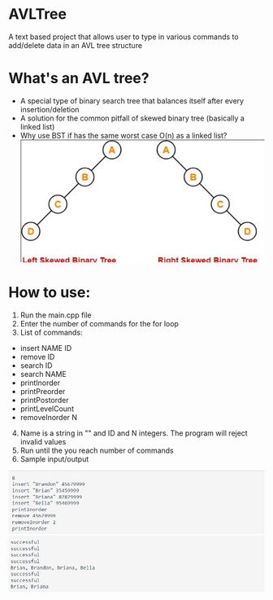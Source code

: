 # AVLTree
A text based project that allows user to type in various commands to add/delete data in an AVL tree structure

# What's an AVL tree?
- A special type of binary search tree that balances itself after every insertion/deletion
- A solution for the common pitfall of skewed binary tree (basically a linked list)
- Why use BST if has the same worst case O(n) as a linked list?
![](images/skewedBST.png)

# How to use:
1. Run the main.cpp file
2. Enter the number of commands for the for loop
3. List of commands:
- insert NAME ID
- remove ID
- search ID
- search NAME
- printInorder
- printPreorder 
- printPostorder
- printLevelCount
- removeInorder N
4. Name is a string in "" and ID and N integers. The program will reject invalid values
5. Run until the you reach number of commands
6. Sample input/output

![](images/sampleInput.png)
![](images/sampleOutput.png)

